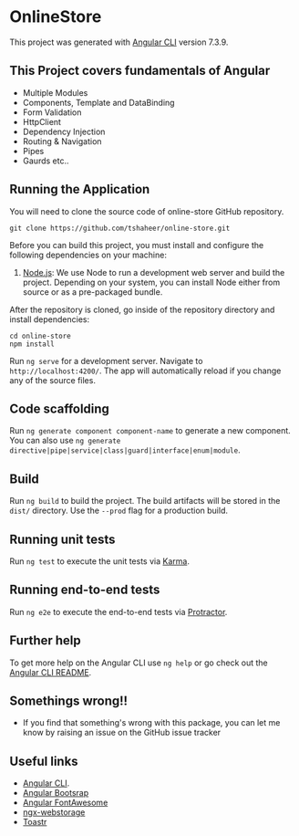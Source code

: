 # OnlineStore

This project was generated with [Angular CLI](https://github.com/angular/angular-cli) version 7.3.9.

## This Project covers fundamentals of Angular

- Multiple Modules
- Components, Template and DataBinding
- Form Validation
- HttpClient
- Dependency Injection
- Routing & Navigation
- Pipes
- Gaurds etc..

## Running the Application

You will need to clone the source code of online-store GitHub repository.

```
git clone https://github.com/tshaheer/online-store.git
```

Before you can build this project, you must install and configure the following dependencies on your machine:

1. [Node.js](https://nodejs.org/): We use Node to run a development web server and build the project. Depending on your system, you can install Node either from source or as a pre-packaged bundle.

After the repository is cloned, go inside of the repository directory and install dependencies:

```
cd online-store
npm install
```

Run `ng serve` for a development server. Navigate to `http://localhost:4200/`. The app will automatically reload if you change any of the source files.

## Code scaffolding

Run `ng generate component component-name` to generate a new component. You can also use `ng generate directive|pipe|service|class|guard|interface|enum|module`.

## Build

Run `ng build` to build the project. The build artifacts will be stored in the `dist/` directory. Use the `--prod` flag for a production build.

## Running unit tests

Run `ng test` to execute the unit tests via [Karma](https://karma-runner.github.io).

## Running end-to-end tests

Run `ng e2e` to execute the end-to-end tests via [Protractor](http://www.protractortest.org/).

## Further help

To get more help on the Angular CLI use `ng help` or go check out the [Angular CLI README](https://github.com/angular/angular-cli/blob/master/README.md).

## Somethings wrong!!

- If you find that something's wrong with this package, you can let me know by raising an issue on the GitHub issue tracker

## Useful links

- [Angular CLI](https://github.com/angular/angular-cli/).
- [Angular Bootsrap](https://ng-bootstrap.github.io/#/home)
- [Angular FontAwesome](https://github.com/FortAwesome/angular-fontawesome)
- [ngx-webstorage](https://github.com/PillowPillow/ng2-webstorage#readme)
- [Toastr](https://github.com/scttcper/ngx-toastr)